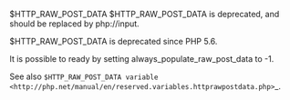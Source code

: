 $HTTP_RAW_POST_DATA
$HTTP_RAW_POST_DATA is deprecated, and should be replaced by php://input. 

$HTTP_RAW_POST_DATA is deprecated since PHP 5.6.

It is possible to ready by setting always_populate_raw_post_data to -1.

<?php

// PHP 5.5 and older
$postdata = $HTTP_RAW_POST_DATA;

// PHP 5.6 and more recent
$postdata = file_get_contents(php://input);

?>

See also `$HTTP_RAW_POST_DATA variable <http://php.net/manual/en/reserved.variables.httprawpostdata.php>`_.

